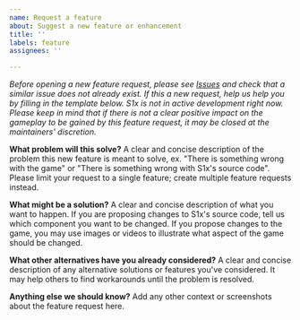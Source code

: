```yaml
---
name: Request a feature
about: Suggest a new feature or enhancement
title: ''
labels: feature
assignees: ''

---
```


_Before opening a new feature request, please see [Issues](https://github.com/XLabsProject/s1x-client/issues) and check that a similar issue does not already exist.
If this a new request, help us help you by filling in the template below.
S1x is not in active development right now. Please keep in mind that if there is not a clear positive impact on the gameplay to be gained by this feature request, it may be closed at the maintainers' discretion._

**What problem will this solve?**
A clear and concise description of the problem this new feature is meant to solve, ex. "There is something wrong with the game" or "There is something wrong with S1x's source code".
Please limit your request to a single feature; create multiple feature requests instead.

**What might be a solution?**
A clear and concise description of what you want to happen. If you are proposing changes to S1x's source code, tell us which component you want to be changed.
If you propose changes to the game, you may use images or videos to illustrate what aspect of the game should be changed.

**What other alternatives have you already considered?**
A clear and concise description of any alternative solutions or features you've considered.
It may help others to find workarounds until the problem is resolved.

**Anything else we should know?**
Add any other context or screenshots about the feature request here.
